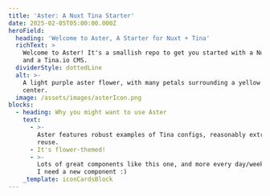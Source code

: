```yaml
---
title: 'Aster: A Nuxt Tina Starter'
date: 2025-02-05T05:00:00.000Z
heroField:
  heading: 'Welcome to Aster, A Starter for Nuxt + Tina'
  richText: >
    Welcome to Aster! It's a smallish repo to get you started with a Nuxt site
    and a Tina.io CMS.
  dividerStyle: dottedLine
  alt: >-
    A light purple aster flower, with many petals surrounding a yellow orange
    center.
  image: /assets/images/asterIcon.png
blocks:
  - heading: Why you might want to use Aster
    text:
      - >-
        Aster features robust examples of Tina configs, reasonably extracted for
        reuse.
      - It's flower-themed!
      - >-
        Lots of great components like this one, and more every day/week/whenever
        I need a new component :)
    _template: iconCardsBlock
---
```


